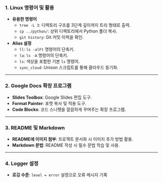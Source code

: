 ### **1. Linux 명령어 및 활용**

- **유용한 명령어**
    - `tree -L 3`: 디렉토리 구조를 3단계 깊이까지 트리 형태로 출력.
    - `cp ../python/`: 상위 디렉토리에서 Python 폴더 복사.
    - `git history`: Git 커밋 이력을 확인.
- **Alias 설정**
    - `ll`: `ls -alFt` 명령어의 단축키.
    - `la`: `ls -A` 명령어의 단축키.
    - `ls`: 색상을 포함한 기본 `ls` 명령어.
    - `sync_cloud`: Unison 스크립트를 통해 클라우드 동기화.

---

### **2. Google Docs 확장 프로그램**

- **Slides Toolbox**: Google Slides 편집 도구.
- **Format Painter**: 포맷 복사 및 적용 도구.
- **Code Blocks**: 코드 스니펫을 깔끔하게 꾸며주는 확장 프로그램.

---

### **3. README 및 Markdown**

- **README에 이미지 첨부**: 프로젝트 문서화 시 이미지 추가 방법 활용.
- **Markdown 문법**: README 작성 시 필수 문법 학습 및 사용.

---

### **4. Logger 설정**

- **로깅 수준**: `level = error` 설정으로 오류 메시지 기록